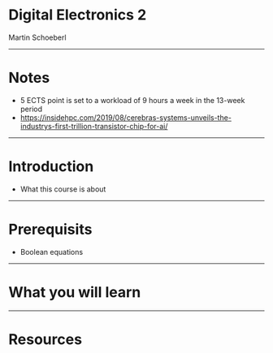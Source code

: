# Digital Electronics 2

Martin Schoeberl

---

# Notes

 * 5 ECTS point is set to a workload of 9 hours a week in the 13-week period
 * <https://insidehpc.com/2019/08/cerebras-systems-unveils-the-industrys-first-trillion-transistor-chip-for-ai/>

---

# Introduction

 * What this course is about

---

# Prerequisits

 * Boolean equations

---

# What you will learn

---

# Resources
